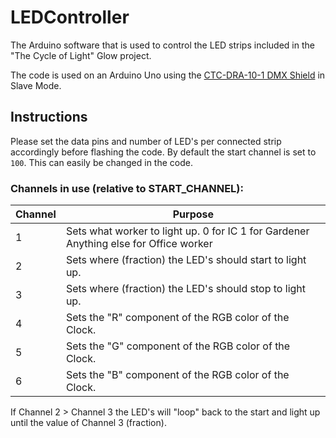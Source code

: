 # LEDController
The Arduino software that is used to control the LED strips included in the "The Cycle of Light" Glow project.

The code is used on an Arduino Uno using the [CTC-DRA-10-1 DMX Shield](http://www.cqrobot.wiki/index.php/DMX_Shield_for_Arduino_SKU:_AngelDFR0260US) in Slave Mode.
## Instructions

Please set the data pins and number of LED's per connected strip accordingly before flashing the code.
By default the start channel is set to `100`. This can easily be changed in the code.

### Channels in use (relative to START_CHANNEL):

| Channel | Purpose                                                                               |
|---------|---------------------------------------------------------------------------------------|
| 1       | Sets what worker to light up. 0 for IC 1 for Gardener Anything else for Office worker |
| 2       | Sets where (fraction) the LED's should start to light up.                             |
| 3       | Sets where (fraction) the LED's should stop to light up.                              |
| 4       | Sets the "R" component of the RGB color of the Clock.                                 |
| 5       | Sets the "G" component of the RGB color of the Clock.                                 |
| 6       | Sets the "B" component of the RGB color of the Clock.                                 |

If Channel 2 > Channel 3 the LED's will "loop" back to the start and light up until the value of Channel 3 (fraction).